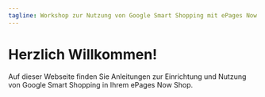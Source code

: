 ```yaml
---
tagline: Workshop zur Nutzung von Google Smart Shopping mit ePages Now
---
```


# Herzlich Willkommen!

Auf dieser Webseite finden Sie Anleitungen zur Einrichtung und Nutzung von Google Smart Shopping in Ihrem ePages Now Shop.
